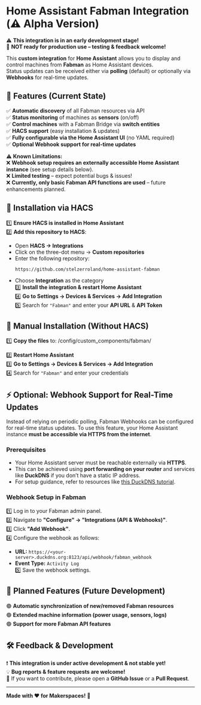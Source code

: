 # Home Assistant Fabman Integration (⚠️ Alpha Version)

⚠️ **This integration is in an early development stage!**  
🚧 **NOT ready for production use – testing & feedback welcome!**  

This **custom integration** for **Home Assistant** allows you to display and control machines from **Fabman** as Home Assistant devices.  
Status updates can be received either via **polling** (default) or optionally via **Webhooks** for real-time updates.  

## 🚀 Features (Current State)
✅ **Automatic discovery** of all Fabman resources via API  
✅ **Status monitoring** of machines as **sensors** (on/off)  
✅ **Control machines** with a Fabman Bridge via **switch entities**  
✅ **HACS support** (easy installation & updates)  
✅ **Fully configurable via the Home Assistant UI** (no YAML required)  
✅ **Optional Webhook support for real-time updates**  

⚠️ **Known Limitations:**  
❌ **Webhook setup requires an externally accessible Home Assistant instance** (see setup details below).  
❌ **Limited testing** – expect potential bugs & issues!  
❌ **Currently, only basic Fabman API functions are used** – future enhancements planned.  

## 🔧 Installation via HACS
1️⃣ **Ensure HACS is installed in Home Assistant**  
2️⃣ **Add this repository to HACS**:
   - Open **HACS → Integrations**  
   - Click on the three-dot menu → **Custom repositories**  
   - Enter the following repository:
     ```
     https://github.com/stelzerroland/home-assistant-fabman
     ```
   - Choose **Integration** as the category  
3️⃣ **Install the integration & restart Home Assistant**  
4️⃣ **Go to Settings → Devices & Services → Add Integration**  
5️⃣ Search for `"Fabman"` and enter your **API URL** & **API Token**  

## 🔧 Manual Installation (Without HACS)
1️⃣ **Copy the files** to: /config/custom_components/fabman/

2️⃣ **Restart Home Assistant**  
3️⃣ **Go to Settings → Devices & Services → Add Integration**  
4️⃣ Search for `"Fabman"` and enter your credentials  

## ⚡ Optional: Webhook Support for Real-Time Updates
Instead of relying on periodic polling, Fabman Webhooks can be configured for real-time status updates. To use this feature, your Home Assistant instance **must be accessible via HTTPS from the internet**.

### Prerequisites
- Your Home Assistant server must be reachable externally via **HTTPS**.
- This can be achieved using **port forwarding on your router** and services like **DuckDNS** if you don’t have a static IP address.
- For setup guidance, refer to resources like [this DuckDNS tutorial](https://www.home-assistant.io/docs/ecosystem/duckdns/).

### Webhook Setup in Fabman
1️⃣ Log in to your Fabman admin panel.  
2️⃣ Navigate to **"Configure" → "Integrations (API & Webhooks)"**.  
3️⃣ Click **"Add Webhook"**.  
4️⃣ Configure the webhook as follows:
   - **URL:** `https://<your-server>.duckdns.org:8123/api/webhook/fabman_webhook`  
   - **Event Type:** `Activity Log`  
5️⃣ Save the webhook settings.  

## 🔮 Planned Features (Future Development)
🟢 **Automatic synchronization of new/removed Fabman resources**  
🟢 **Extended machine information (power usage, sensors, logs)**  
🟢 **Support for more Fabman API features**  

## 🛠 Feedback & Development
❗ **This integration is under active development & not stable yet!**  
💡 **Bug reports & feature requests are welcome!**  
📩 If you want to contribute, please open a **GitHub Issue** or a **Pull Request**.  

---

**Made with ❤️ for Makerspaces!** 🚀

